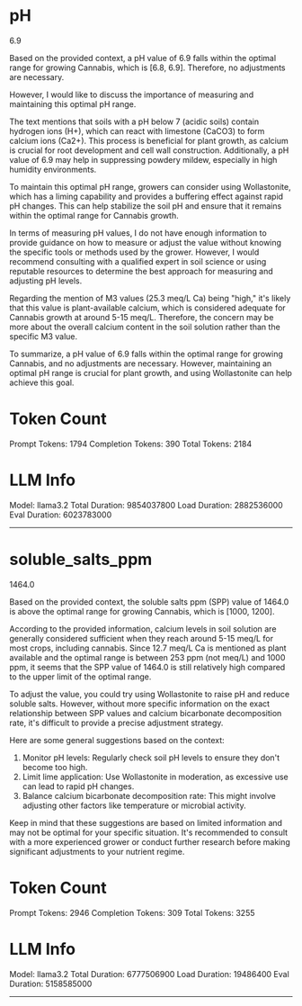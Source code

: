 # pH

6.9

Based on the provided context, a pH value of 6.9 falls within the optimal range for growing Cannabis, which is [6.8, 6.9]. Therefore, no adjustments are necessary.

However, I would like to discuss the importance of measuring and maintaining this optimal pH range.

The text mentions that soils with a pH below 7 (acidic soils) contain hydrogen ions (H+), which can react with limestone (CaCO3) to form calcium ions (Ca2+). This process is beneficial for plant growth, as calcium is crucial for root development and cell wall construction. Additionally, a pH value of 6.9 may help in suppressing powdery mildew, especially in high humidity environments.

To maintain this optimal pH range, growers can consider using Wollastonite, which has a liming capability and provides a buffering effect against rapid pH changes. This can help stabilize the soil pH and ensure that it remains within the optimal range for Cannabis growth.

In terms of measuring pH values, I do not have enough information to provide guidance on how to measure or adjust the value without knowing the specific tools or methods used by the grower. However, I would recommend consulting with a qualified expert in soil science or using reputable resources to determine the best approach for measuring and adjusting pH levels.

Regarding the mention of M3 values (25.3 meq/L Ca) being "high," it's likely that this value is plant-available calcium, which is considered adequate for Cannabis growth at around 5-15 meq/L. Therefore, the concern may be more about the overall calcium content in the soil solution rather than the specific M3 value.

To summarize, a pH value of 6.9 falls within the optimal range for growing Cannabis, and no adjustments are necessary. However, maintaining an optimal pH range is crucial for plant growth, and using Wollastonite can help achieve this goal.

# Token Count
Prompt Tokens: 1794
Completion Tokens: 390
Total Tokens: 2184

# LLM Info
Model: llama3.2
Total Duration: 9854037800
Load Duration: 2882536000
Eval Duration: 6023783000

---

# soluble_salts_ppm

1464.0

Based on the provided context, the soluble salts ppm (SPP) value of 1464.0 is above the optimal range for growing Cannabis, which is [1000, 1200].

According to the provided information, calcium levels in soil solution are generally considered sufficient when they reach around 5-15 meq/L for most crops, including cannabis. Since 12.7 meq/L Ca is mentioned as plant available and the optimal range is between 253 ppm (not meq/L) and 1000 ppm, it seems that the SPP value of 1464.0 is still relatively high compared to the upper limit of the optimal range.

To adjust the value, you could try using Wollastonite to raise pH and reduce soluble salts. However, without more specific information on the exact relationship between SPP values and calcium bicarbonate decomposition rate, it's difficult to provide a precise adjustment strategy.

Here are some general suggestions based on the context:

1. Monitor pH levels: Regularly check soil pH levels to ensure they don't become too high.
2. Limit lime application: Use Wollastonite in moderation, as excessive use can lead to rapid pH changes.
3. Balance calcium bicarbonate decomposition rate: This might involve adjusting other factors like temperature or microbial activity.

Keep in mind that these suggestions are based on limited information and may not be optimal for your specific situation. It's recommended to consult with a more experienced grower or conduct further research before making significant adjustments to your nutrient regime.

# Token Count
Prompt Tokens: 2946
Completion Tokens: 309
Total Tokens: 3255

# LLM Info
Model: llama3.2
Total Duration: 6777506900
Load Duration: 19486400
Eval Duration: 5158585000

---

